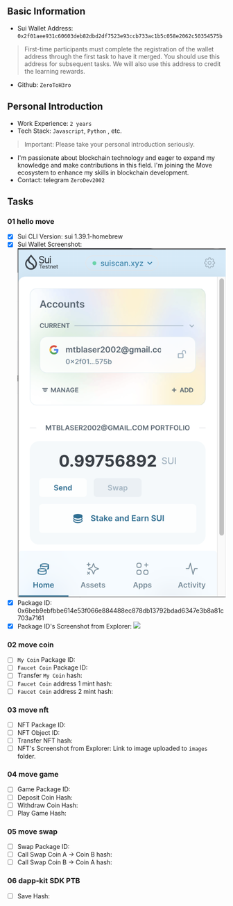 ## Basic Information
- Sui Wallet Address: `0x2f01aee931c60603deb82dbd2df7523e93ccb733ac1b5c058e2062c50354575b`
> First-time participants must complete the registration of the wallet address through the first task to have it merged. You should use this address for subsequent tasks. We will also use this address to credit the learning rewards.
- Github: `ZeroToH3ro`

## Personal Introduction
- Work Experience: `2 years`
- Tech Stack: `Javascript`, `Python` , etc.
> Important: Please take your personal introduction seriously.
- I'm passionate about blockchain technology and eager to expand my knowledge and make contributions in this field. I'm joining the Move ecosystem to enhance my skills in blockchain development.
- Contact: telegram `ZeroDev2002`

## Tasks

### 01 hello move
- [x] Sui CLI Version: sui 1.39.1-homebrew
- [x] Sui Wallet Screenshot: ![](./images/sui-wallet.png)
- [x] Package ID: 0x6beb9ebfbbe614e53f066e884488ec878db13792bdad6347e3b8a81c703a7161
- [x] Package ID's Screenshot from Explorer: ![](./images/public-package.png)

### 02 move coin
- [ ] `My Coin` Package ID:
- [ ] `Faucet Coin` Package ID:
- [ ] Transfer `My Coin` hash:
- [ ] `Faucet Coin` address 1 mint hash:
- [ ] `Faucet Coin` address 2 mint hash:

### 03 move nft
- [ ] NFT Package ID:
- [ ] NFT Object ID:
- [ ] Transfer NFT hash:
- [ ] NFT's Screenshot from Explorer: Link to image uploaded to `images` folder.

### 04 move game
- [ ] Game Package ID:
- [ ] Deposit Coin Hash:
- [ ] Withdraw Coin Hash:
- [ ] Play Game Hash:

### 05 move swap
- [ ] Swap Package ID:
- [ ] Call Swap Coin A -> Coin B hash:
- [ ] Call Swap Coin B -> Coin A hash:

### 06 dapp-kit SDK PTB
- [ ] Save Hash:
